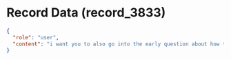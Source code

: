 # Record Data (record_3833)

```json
{
  "role": "user",
  "content": "i want you to also go into the early question about how this manifests itself as a crime against the girl and her family that we earlier derived into this reminder. \n"
}
```
